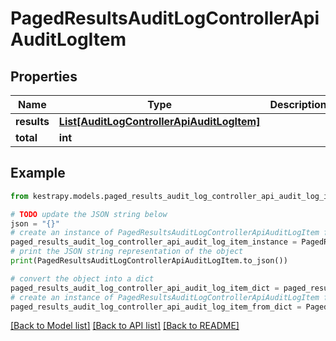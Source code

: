 # PagedResultsAuditLogControllerApiAuditLogItem


## Properties

Name | Type | Description | Notes
------------ | ------------- | ------------- | -------------
**results** | [**List[AuditLogControllerApiAuditLogItem]**](AuditLogControllerApiAuditLogItem.md) |  | 
**total** | **int** |  | 

## Example

```python
from kestrapy.models.paged_results_audit_log_controller_api_audit_log_item import PagedResultsAuditLogControllerApiAuditLogItem

# TODO update the JSON string below
json = "{}"
# create an instance of PagedResultsAuditLogControllerApiAuditLogItem from a JSON string
paged_results_audit_log_controller_api_audit_log_item_instance = PagedResultsAuditLogControllerApiAuditLogItem.from_json(json)
# print the JSON string representation of the object
print(PagedResultsAuditLogControllerApiAuditLogItem.to_json())

# convert the object into a dict
paged_results_audit_log_controller_api_audit_log_item_dict = paged_results_audit_log_controller_api_audit_log_item_instance.to_dict()
# create an instance of PagedResultsAuditLogControllerApiAuditLogItem from a dict
paged_results_audit_log_controller_api_audit_log_item_from_dict = PagedResultsAuditLogControllerApiAuditLogItem.from_dict(paged_results_audit_log_controller_api_audit_log_item_dict)
```
[[Back to Model list]](../README.md#documentation-for-models) [[Back to API list]](../README.md#documentation-for-api-endpoints) [[Back to README]](../README.md)


